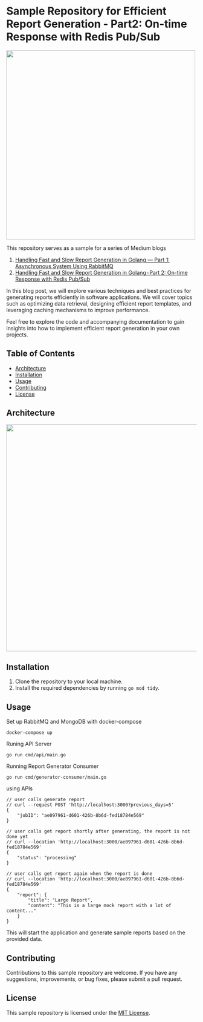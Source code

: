 # Sample Repository for Efficient Report Generation - Part2: On-time Response with Redis Pub/Sub

<img src="https://github.com/user-attachments/assets/3edaceae-35f2-4494-8e70-c387c8ff5551" width="500">

This repository serves as a sample for a series of Medium blogs

1. [Handling Fast and Slow Report Generation in Golang — Part 1: Asynchronous System Using RabbitMQ](https://medium.com/@chanokthorn6/efficiently-handling-both-fast-and-slow-report-generation-in-golang-part-1-the-problem-e83b1fa37f2b)
2. [Handling Fast and Slow Report Generation in Golang - Part 2: On-time Response with Redis Pub/Sub](https://medium.com/@chanokthorn6/handling-fast-and-slow-report-generation-in-golang-part-2-on-time-response-with-redis-pub-sub-1e26bb53962e)


In this blog post, we will explore various techniques and best practices for generating reports efficiently in software applications. We will cover topics such as optimizing data retrieval, designing efficient report templates, and leveraging caching mechanisms to improve performance. 

Feel free to explore the code and accompanying documentation to gain insights into how to implement efficient report generation in your own projects.

## Table of Contents

- [Architecture](#architecture)
- [Installation](#installation)
- [Usage](#usage)
- [Contributing](#contributing)
- [License](#license)

## Architecture

<img src="https://github.com/user-attachments/assets/79616673-4c48-4a88-8e3b-241d1eedd068" width="600">

## Installation

1. Clone the repository to your local machine.
2. Install the required dependencies by running `go mod tidy`.

## Usage
Set up RabbitMQ and MongoDB with docker-compose
```
docker-compose up
```
Runing API Server
```
go run cmd/api/main.go
```
Running Report Generator Consumer
```
go run cmd/generator-consumer/main.go
```
using APIs
```
// user calls generate report
// curl --request POST 'http://localhost:3000?previous_days=5'
{
    "jobID": "ae097961-d601-426b-8b6d-fed18784e569"
}

// user calls get report shortly after generating, the report is not done yet
// curl --location 'http://localhost:3000/ae097961-d601-426b-8b6d-fed18784e569'
{
    "status": "processing"
}

// user calls get report again when the report is done
// curl --location 'http://localhost:3000/ae097961-d601-426b-8b6d-fed18784e569'
{
    "report": {
        "title": "Large Report",
        "content": "This is a large mock report with a lot of content..."
    }
}
```

This will start the application and generate sample reports based on the provided data.

## Contributing

Contributions to this sample repository are welcome. If you have any suggestions, improvements, or bug fixes, please submit a pull request.

## License

This sample repository is licensed under the [MIT License](LICENSE).
